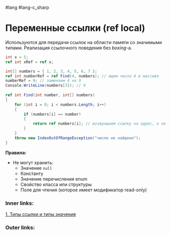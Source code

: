 #lang #lang-c_sharp

# Переменные ссылки (ref local)

Используются для передачи ссылок на области памяти со значимыми типами.
Реализация ссылочного поведения без *boxing*-а.

```csharp
int x = 5;
ref int xRef = ref x;
```

```csharp
int[] numbers = { 1, 2, 3, 4, 5, 6, 7 };
ref int numberRef = ref Find(4, numbers); // ищем число 4 в массиве
numberRef = 9; // заменяем 4 на 9
Console.WriteLine(numbers[3]); // 9
 
ref int Find(int number, int[] numbers)
{
    for (int i = 0; i < numbers.Length; i++)
    {
        if (numbers[i] == number)
        {
            return ref numbers[i]; // возвращаем ссылку на адрес, а не само значение
        }
    }
    throw new IndexOutOfRangeException("число не найдено");
}
```

**Правила:**
- Не могут хранить: 
	- Значение `null`
	- Константу
	- Значение перечисления enum
	- Свойство класса или структуры
	- Поле для чтения (которое имеет модификатор read-only)

### Inner links:
[1. Типы ссылки и типы значения](1.%20Languages/C-sharp/0.%20Введение/1.%20Типы%20данных/1.%20Типы%20ссылки%20и%20типы%20значения.md)


### Outer links:


